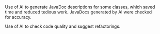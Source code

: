 Use of AI to generate JavaDoc descriptions for some classes, which saved time
and reduced tedious work. JavaDocs generated by AI were checked for accuracy.

Use of AI to check code quality and suggest refactorings.